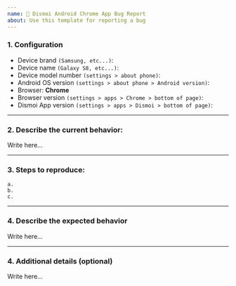 ```yaml
---
name: 🐛 Dismoi Android Chrome App Bug Report
about: Use this template for reporting a bug
---
```


### 1. Configuration

* Device brand `(Samsung, etc...)`:
* Device name `(Galaxy S8, etc...)`:
* Device model number `(settings > about phone)`:
* Android OS version `(settings > about phone > Android version)`:
* Browser: **Chrome**
* Browser version `(settings > apps > Chrome > bottom of page)`:
* Dismoi App version `(settings > apps > Dismoi > bottom of page)`:
---
### 2. Describe the current behavior:

Write here...

---
### 3. Steps to reproduce:

    a.
    b.
    c.
---
### 4. Describe the expected behavior

Write here...

---
### 4. Additional details (optional)

Write here...
